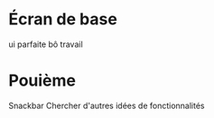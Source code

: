 # Écran de base
ui parfaite 
bô travail


# Pouième
Snackbar 
Chercher d'autres idées de fonctionnalités